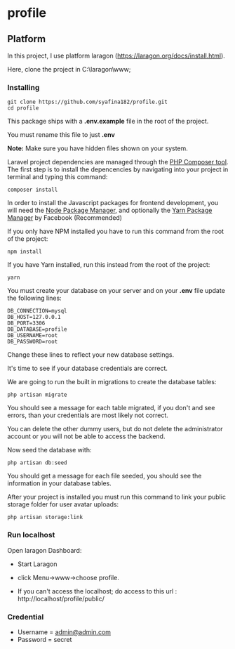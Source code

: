 # profile

## Platform

In this project, I use platform laragon (https://laragon.org/docs/install.html).

Here, clone the project in C:\laragon\www;

### Installing

```
git clone https://github.com/syafina182/profile.git
cd profile
```

This package ships with a **.env.example** file in the root of the project.

You must rename this file to just **.env**

**Note:** Make sure you have hidden files shown on your system.

Laravel project dependencies are managed through the [PHP Composer tool](http://getcomposer.org/). The first step is to install the depencencies by navigating into your project in terminal and typing this command:

```
composer install
```

In order to install the Javascript packages for frontend development, you will need the [Node Package Manager](https://www.npmjs.com/), and optionally the [Yarn Package Manager](https://code.facebook.com/posts/1840075619545360) by Facebook (Recommended)

If you only have NPM installed you have to run this command from the root of the project:

```
npm install
```

If you have Yarn installed, run this instead from the root of the project:

```
yarn
```

You must create your database on your server and on your **.env** file update the following lines:

```
DB_CONNECTION=mysql
DB_HOST=127.0.0.1
DB_PORT=3306
DB_DATABASE=profile
DB_USERNAME=root
DB_PASSWORD=root

```

Change these lines to reflect your new database settings.

It's time to see if your database credentials are correct.

We are going to run the built in migrations to create the database tables:

```
php artisan migrate
```

You should see a message for each table migrated, if you don't and see errors, than your credentials are most likely not correct.

You can delete the other dummy users, but do not delete the administrator account or you will not be able to access the backend.

Now seed the database with:

```
php artisan db:seed
```

You should get a message for each file seeded, you should see the information in your database tables.

After your project is installed you must run this command to link your public storage folder for user avatar uploads:

```
php artisan storage:link
```


### Run localhost

Open laragon Dashboard:

 - Start Laragon

 - click Menu->www->choose profile.

 - If you can't access the localhost; do access to this url : http://localhost/profile/public/

### Credential

- Username = admin@admin.com
- Password  =  secret